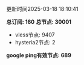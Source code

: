 更新时间2025-03-18 18:10:41

**总订阅: 160**
**总节点: 30001**
- vless节点: 9407
- hysteria2节点: 2

**google ping有效节点: 689**
